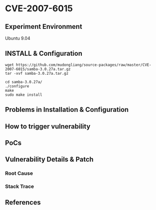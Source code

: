 # CVE-2007-6015

## Experiment Environment

Ubuntu 9.04

## INSTALL & Configuration

```
wget https://github.com/mudongliang/source-packages/raw/master/CVE-2007-6015/samba-3.0.27a.tar.gz
tar -xvf samba-3.0.27a.tar.gz

cd samba-3.0.27a/
./configure
make
sudo make install
```

## Problems in Installation & Configuration

## How to trigger vulnerability

## PoCs

## Vulnerability Details & Patch

### Root Cause

### Stack Trace

## References
